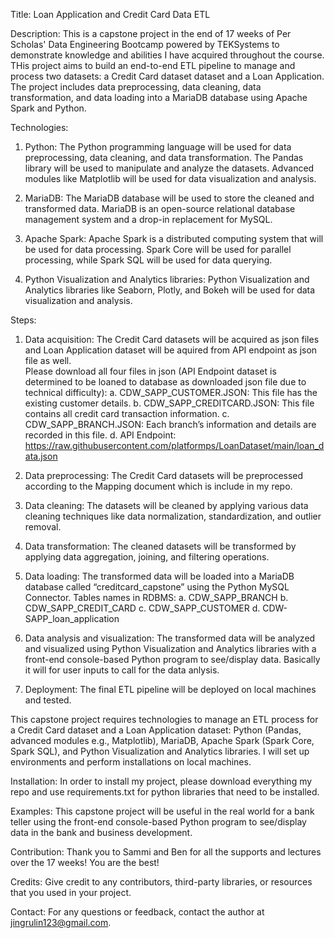 Title: Loan Application and Credit Card Data ETL


Description: This is a capstone project in the end of 17 weeks of Per Scholas' Data Engineering Bootcamp powered by TEKSystems to demonstrate knowledge and abilities I have acquired throughout the course. THis project aims to build an end-to-end ETL pipeline to manage and process two datasets: a Credit Card dataset dataset and a Loan Application. The project includes data preprocessing, data cleaning, data transformation, and data loading into a MariaDB database using Apache Spark and Python.


Technologies:

1. Python: The Python programming language will be used for data preprocessing, data cleaning, and data transformation. The Pandas library will be used to manipulate and analyze the datasets. Advanced modules like Matplotlib will be used for data visualization and analysis.

2. MariaDB: The MariaDB database will be used to store the cleaned and transformed data. MariaDB is an open-source relational database management system and a drop-in replacement for MySQL.

3. Apache Spark: Apache Spark is a distributed computing system that will be used for data processing. Spark Core will be used for parallel processing, while Spark SQL will be used for data querying.

4. Python Visualization and Analytics libraries: Python Visualization and Analytics libraries like Seaborn, Plotly, and Bokeh will be used for data visualization and analysis.


Steps:

1. Data acquisition: The Credit Card datasets will be acquired as json files and Loan Application dataset will be aquired from API endpoint as json file as well.  
   Please download all four files in json (API Endpoint dataset is determined to be loaned to database as downloaded json file due to technical difficulty):
       a. CDW_SAPP_CUSTOMER.JSON: This file has the existing customer details.
       b. CDW_SAPP_CREDITCARD.JSON: This file contains all credit card transaction information.
       c. CDW_SAPP_BRANCH.JSON: Each branch’s information and details are recorded in this file. 
       d. API Endpoint: https://raw.githubusercontent.com/platformps/LoanDataset/main/loan_data.json

2. Data preprocessing: The Credit Card datasets will be preprocessed according to the Mapping document which is include in my repo.

3. Data cleaning: The datasets will be cleaned by applying various data cleaning techniques like data normalization, standardization, and outlier removal.

4. Data transformation: The cleaned datasets will be transformed by applying data aggregation, joining, and filtering operations.

5. Data loading: The transformed data will be loaded into a MariaDB database called “creditcard_capstone” using the Python MySQL Connector.
   Tables names in RDBMS:
        a. CDW_SAPP_BRANCH
        b. CDW_SAPP_CREDIT_CARD
        c. CDW_SAPP_CUSTOMER
        d. CDW-SAPP_loan_application 

6. Data analysis and visualization: The transformed data will be analyzed and visualized using Python Visualization and Analytics libraries with a front-end console-based Python program to see/display data. Basically it will for user inputs to call for the data anlysis.

7. Deployment: The final ETL pipeline will be deployed on local machines and tested.

This capstone project requires technologies to manage an ETL process for a Credit Card dataset and a Loan Application dataset: Python (Pandas, advanced modules e.g., Matplotlib), MariaDB, Apache Spark (Spark Core, Spark SQL), and Python Visualization and Analytics libraries. I will set up environments and perform installations on local machines. 

Installation: In order to install my project, please download everything my repo and use requirements.txt for python libraries that need to be installed.

Examples: This capstone project will be useful in the real world for a bank teller using the front-end console-based Python program to see/display data in the bank and business development.

Contribution: Thank you to Sammi and Ben for all the supports and lectures over the 17 weeks! You are the best!

Credits: Give credit to any contributors, third-party libraries, or resources that you used in your project.

Contact: For any questions or feedback, contact the author at jingrulin123@gmail.com.







